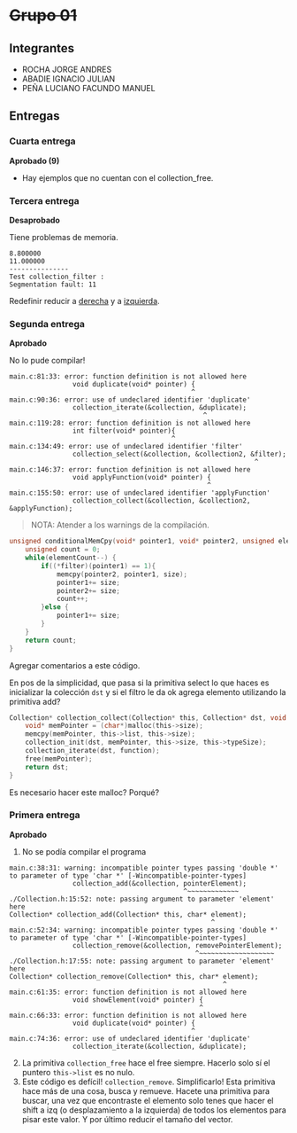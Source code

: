 # ~~Grupo 01~~

## Integrantes

* ROCHA JORGE ANDRES
* ABADIE IGNACIO JULIAN
* PEÑA LUCIANO FACUNDO MANUEL

## Entregas

### Cuarta entrega

**Aprobado (9)** 

- Hay ejemplos que no cuentan con el collection_free.


### Tercera entrega

**Desaprobado** 

Tiene problemas de memoria.

```
8.800000
11.000000
---------------
Test collection_filter :
Segmentation fault: 11
``` 

Redefinir reducir a [derecha](https://developer.mozilla.org/en-US/docs/Web/JavaScript/Reference/Global_Objects/Array/ReduceRight?v=example) y a [izquierda](https://developer.mozilla.org/en-US/docs/Web/JavaScript/Reference/Global_Objects/Array/reduce?v=example).

### Segunda entrega

**Aprobado** 

No lo pude compilar!

```
main.c:81:33: error: function definition is not allowed here
                void duplicate(void* pointer) {
                                              ^
main.c:90:36: error: use of undeclared identifier 'duplicate'
                collection_iterate(&collection, &duplicate);
                                                 ^
main.c:119:28: error: function definition is not allowed here
                int filter(void* pointer){
                                         ^
main.c:134:49: error: use of undeclared identifier 'filter'
                collection_select(&collection, &collection2, &filter);
                                                              ^
main.c:146:37: error: function definition is not allowed here
                void applyFunction(void* pointer) {
                                                  ^
main.c:155:50: error: use of undeclared identifier 'applyFunction'
                collection_collect(&collection, &collection2, &applyFunction);
```

> NOTA: Atender a los warnings de la compilación.

```c 
unsigned conditionalMemCpy(void* pointer1, void* pointer2, unsigned elementCount, unsigned size, int (*filter)(void*)){
	unsigned count = 0;
	while(elementCount--) {
		if((*filter)(pointer1) == 1){
			memcpy(pointer2, pointer1, size);
			pointer1+= size;
			pointer2+= size;
			count++;
		}else {
			pointer1+= size;
		}
	}
	return count;
}

``` 

Agregar comentarios a este código.

En pos de la simplicidad, que pasa si la primitiva select lo que haces es inicializar la colección ```dst``` y si el filtro le da ok agrega elemento utilizando la primitiva add? 

```c
Collection* collection_collect(Collection* this, Collection* dst, void (*function)(void*)) {
	void* memPointer = (char*)malloc(this->size);
	memcpy(memPointer, this->list, this->size);
	collection_init(dst, memPointer, this->size, this->typeSize);
	collection_iterate(dst, function);
	free(memPointer);
	return dst;
}
```

Es necesario hacer este malloc? Porqué?

### Primera entrega

**Aprobado**

1. No se podía compilar el programa

```
main.c:38:31: warning: incompatible pointer types passing 'double *' to parameter of type 'char *' [-Wincompatible-pointer-types]
                collection_add(&collection, pointerElement);
                                            ^~~~~~~~~~~~~~
./Collection.h:15:52: note: passing argument to parameter 'element' here
Collection* collection_add(Collection* this, char* element);
                                                   ^
main.c:52:34: warning: incompatible pointer types passing 'double *' to parameter of type 'char *' [-Wincompatible-pointer-types]
                collection_remove(&collection, removePointerElement);
                                               ^~~~~~~~~~~~~~~~~~~~
./Collection.h:17:55: note: passing argument to parameter 'element' here
Collection* collection_remove(Collection* this, char* element);
                                                      ^
main.c:61:35: error: function definition is not allowed here
                void showElement(void* pointer) {
                                                ^
main.c:66:33: error: function definition is not allowed here
                void duplicate(void* pointer) {
                                              ^
main.c:74:36: error: use of undeclared identifier 'duplicate'
                collection_iterate(&collection, &duplicate);
```
2. La primitiva ```collection_free``` hace el free siempre.  Hacerlo solo sí el puntero ```this->list``` es no nulo.
3. Este código es defícil! ```collection_remove```. Simplificarlo! Esta primitiva hace más de una cosa, busca y remueve.  Hacete una primitiva para buscar, una vez que encontraste el elemento solo tenes que hacer el shift a izq (o desplazamiento a la izquierda) de todos los elementos para pisar este valor.  Y por último reducir el tamaño del vector. 
